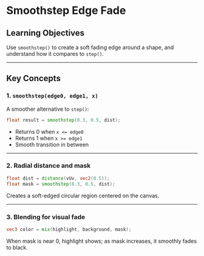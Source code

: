 # Smoothstep Edge Fade

## Learning Objectives

Use `smoothstep()` to create a soft fading edge around a shape, and understand how it compares to `step()`.

---

## Key Concepts

### 1. `smoothstep(edge0, edge1, x)`

A smoother alternative to `step()`:

```glsl
float result = smoothstep(0.3, 0.5, dist);
```

- Returns 0 when `x <= edge0`  
- Returns 1 when `x >= edge1`  
- Smooth transition in between

---

### 2. Radial distance and mask

```glsl
float dist = distance(vUv, vec2(0.5));
float mask = smoothstep(0.3, 0.5, dist);
```

Creates a soft-edged circular region centered on the canvas.

---

### 3. Blending for visual fade

```glsl
vec3 color = mix(highlight, background, mask);
```

When mask is near 0, highlight shows; as mask increases, it smoothly fades to black.
